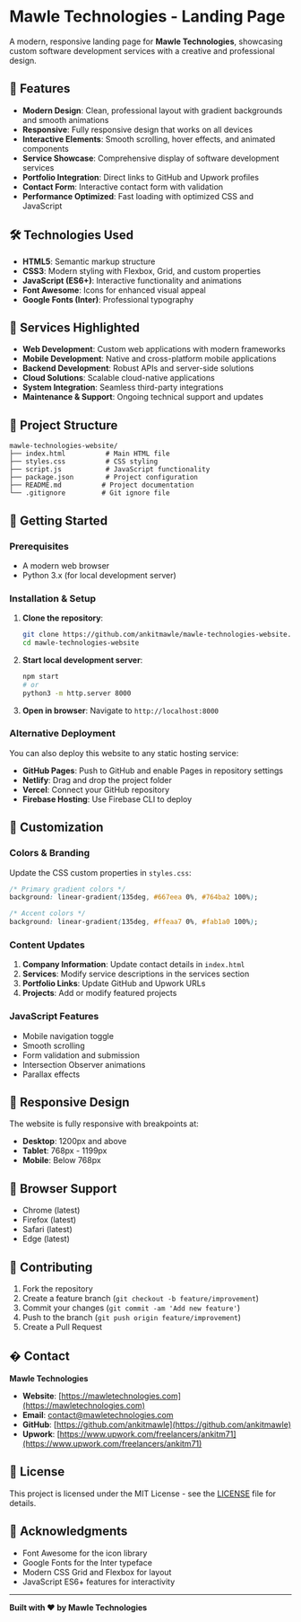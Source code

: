 # Mawle Technologies - Landing Page

A modern, responsive landing page for **Mawle Technologies**, showcasing custom software development services with a creative and professional design.

## 🌟 Features

- **Modern Design**: Clean, professional layout with gradient backgrounds and smooth animations
- **Responsive**: Fully responsive design that works on all devices
- **Interactive Elements**: Smooth scrolling, hover effects, and animated components
- **Service Showcase**: Comprehensive display of software development services
- **Portfolio Integration**: Direct links to GitHub and Upwork profiles
- **Contact Form**: Interactive contact form with validation
- **Performance Optimized**: Fast loading with optimized CSS and JavaScript

## 🛠️ Technologies Used

- **HTML5**: Semantic markup structure
- **CSS3**: Modern styling with Flexbox, Grid, and custom properties
- **JavaScript (ES6+)**: Interactive functionality and animations
- **Font Awesome**: Icons for enhanced visual appeal
- **Google Fonts (Inter)**: Professional typography

## 🚀 Services Highlighted

- **Web Development**: Custom web applications with modern frameworks
- **Mobile Development**: Native and cross-platform mobile applications
- **Backend Development**: Robust APIs and server-side solutions
- **Cloud Solutions**: Scalable cloud-native applications
- **System Integration**: Seamless third-party integrations
- **Maintenance & Support**: Ongoing technical support and updates

## 📁 Project Structure

```
mawle-technologies-website/
├── index.html          # Main HTML file
├── styles.css          # CSS styling
├── script.js           # JavaScript functionality
├── package.json        # Project configuration
├── README.md          # Project documentation
└── .gitignore         # Git ignore file
```

## 🚀 Getting Started

### Prerequisites
- A modern web browser
- Python 3.x (for local development server)

### Installation & Setup

1. **Clone the repository**:
   ```bash
   git clone https://github.com/ankitmawle/mawle-technologies-website.git
   cd mawle-technologies-website
   ```

2. **Start local development server**:
   ```bash
   npm start
   # or
   python3 -m http.server 8000
   ```

3. **Open in browser**:
   Navigate to `http://localhost:8000`

### Alternative Deployment

You can also deploy this website to any static hosting service:

- **GitHub Pages**: Push to GitHub and enable Pages in repository settings
- **Netlify**: Drag and drop the project folder
- **Vercel**: Connect your GitHub repository
- **Firebase Hosting**: Use Firebase CLI to deploy

## 🎨 Customization

### Colors & Branding
Update the CSS custom properties in `styles.css`:

```css
/* Primary gradient colors */
background: linear-gradient(135deg, #667eea 0%, #764ba2 100%);

/* Accent colors */
background: linear-gradient(135deg, #ffeaa7 0%, #fab1a0 100%);
```

### Content Updates
1. **Company Information**: Update contact details in `index.html`
2. **Services**: Modify service descriptions in the services section
3. **Portfolio Links**: Update GitHub and Upwork URLs
4. **Projects**: Add or modify featured projects

### JavaScript Features
- Mobile navigation toggle
- Smooth scrolling
- Form validation and submission
- Intersection Observer animations
- Parallax effects

## 📱 Responsive Design

The website is fully responsive with breakpoints at:
- **Desktop**: 1200px and above
- **Tablet**: 768px - 1199px
- **Mobile**: Below 768px

## 🔧 Browser Support

- Chrome (latest)
- Firefox (latest)
- Safari (latest)
- Edge (latest)

## 🤝 Contributing

1. Fork the repository
2. Create a feature branch (`git checkout -b feature/improvement`)
3. Commit your changes (`git commit -am 'Add new feature'`)
4. Push to the branch (`git push origin feature/improvement`)
5. Create a Pull Request

## � Contact

**Mawle Technologies**
- **Website**: [https://mawletechnologies.com](https://mawletechnologies.com)
- **Email**: contact@mawletechnologies.com
- **GitHub**: [https://github.com/ankitmawle](https://github.com/ankitmawle)
- **Upwork**: [https://www.upwork.com/freelancers/ankitm71](https://www.upwork.com/freelancers/ankitm71)

## 📄 License

This project is licensed under the MIT License - see the [LICENSE](LICENSE) file for details.

## 🙏 Acknowledgments

- Font Awesome for the icon library
- Google Fonts for the Inter typeface
- Modern CSS Grid and Flexbox for layout
- JavaScript ES6+ features for interactivity

---

**Built with ❤️ by Mawle Technologies**
